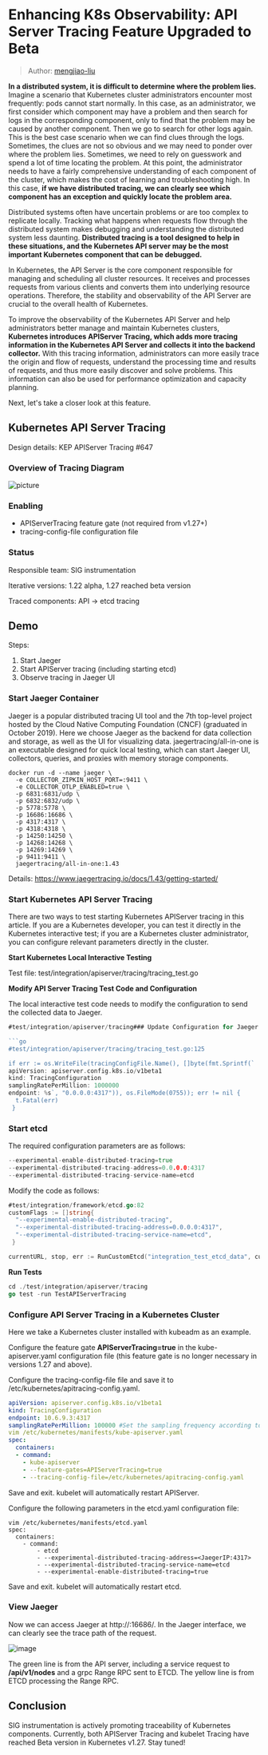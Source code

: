 # Enhancing K8s Observability: API Server Tracing Feature Upgraded to Beta

> Author: [mengjiao-liu](https://github.com/mengjiao-liu)

**In a distributed system, it is difficult to determine where the problem lies.**
Imagine a scenario that Kubernetes cluster administrators encounter most frequently: pods cannot start normally. In this case, as an administrator,
we first consider which component may have a problem and then search for logs in the corresponding component, only to find that the problem may be caused by another component.
Then we go to search for other logs again. This is the best case scenario when we can find clues through the logs. Sometimes, the clues are not so obvious
and we may need to ponder over where the problem lies. Sometimes, we need to rely on guesswork and spend a lot of time locating the problem. 
At this point, the administrator needs to have a fairly comprehensive understanding of each component of the cluster, which makes the cost of learning and troubleshooting high.
In this case, **if we have distributed tracing, we can clearly see which component has an exception and quickly locate the problem area.**

Distributed systems often have uncertain problems or are too complex to replicate locally. Tracking what happens when requests flow through the distributed system 
makes debugging and understanding the distributed system less daunting.
**Distributed tracing is a tool designed to help in these situations, and the Kubernetes API server may be the most important Kubernetes component that can be debugged.**

In Kubernetes, the API Server is the core component responsible for managing and scheduling all cluster resources. It receives and processes requests from various clients
and converts them into underlying resource operations. Therefore, the stability and observability of the API Server are crucial to the overall health of Kubernetes.

To improve the observability of the Kubernetes API Server and help administrators better manage and maintain Kubernetes clusters, 
**Kubernetes introduces APIServer Tracing, which adds more tracing information in the Kubernetes API Server and collects it into the backend collector.**
With this tracing information, administrators can more easily trace the origin and flow of requests, understand the processing time and results of requests, 
and thus more easily discover and solve problems. This information can also be used for performance optimization and capacity planning.

Next, let's take a closer look at this feature.

## Kubernetes API Server Tracing

Design details: KEP APIServer Tracing #647

### Overview of Tracing Diagram

![picture](https://docs.daocloud.io/daocloud-docs-images/docs/en/docs/blogs/images/trace02.png)

### Enabling

- APIServerTracing feature gate (not required from v1.27+)
- tracing-config-file configuration file

### Status

Responsible team: SIG instrumentation

Iterative versions: 1.22 alpha, 1.27 reached beta version

Traced components: API → etcd tracing

## Demo

Steps:

1. Start Jaeger
2. Start APIServer tracing (including starting etcd)
3. Observe tracing in Jaeger UI

### Start Jaeger Container

Jaeger is a popular distributed tracing UI tool and the 7th top-level project hosted by the Cloud Native Computing Foundation (CNCF) (graduated in October 2019).
Here we choose Jaeger as the backend for data collection and storage, as well as the UI for visualizing data. jaegertracing/all-in-one is an executable designed 
for quick local testing, which can start Jaeger UI, collectors, queries, and proxies with memory storage components.

```shell
docker run -d --name jaeger \
  -e COLLECTOR_ZIPKIN_HOST_PORT=:9411 \
  -e COLLECTOR_OTLP_ENABLED=true \
  -p 6831:6831/udp \
  -p 6832:6832/udp \
  -p 5778:5778 \
  -p 16686:16686 \
  -p 4317:4317 \
  -p 4318:4318 \
  -p 14250:14250 \
  -p 14268:14268 \
  -p 14269:14269 \
  -p 9411:9411 \
  jaegertracing/all-in-one:1.43
```

Details: https://www.jaegertracing.io/docs/1.43/getting-started/

### Start Kubernetes API Server Tracing

There are two ways to test starting Kubernetes APIServer tracing in this article. If you are a Kubernetes developer, 
you can test it directly in the Kubernetes interactive test; if you are a Kubernetes cluster administrator, you can configure relevant parameters directly in the cluster.

**Start Kubernetes Local Interactive Testing**

Test file: test/integration/apiserver/tracing/tracing_test.go

**Modify API Server Tracing Test Code and Configuration**

The local interactive test code needs to modify the configuration to send the collected data to Jaeger.

```go
#test/integration/apiserver/tracing### Update Configuration for Jaeger Backend

```go
#test/integration/apiserver/tracing/tracing_test.go:125

if err := os.WriteFile(tracingConfigFile.Name(), []byte(fmt.Sprintf(`
apiVersion: apiserver.config.k8s.io/v1beta1
kind: TracingConfiguration
samplingRatePerMillion: 1000000
endpoint: %s`, "0.0.0.0:4317")), os.FileMode(0755)); err != nil {
  t.Fatal(err)
 }
```

### Start etcd

The required configuration parameters are as follows:

```go
--experimental-enable-distributed-tracing=true
--experimental-distributed-tracing-address=0.0.0.0:4317
--experimental-distributed-tracing-service-name=etcd
```

Modify the code as follows:

```go
#test/integration/framework/etcd.go:82
customFlags := []string{
  "--experimental-enable-distributed-tracing",
  "--experimental-distributed-tracing-address=0.0.0.0:4317",
  "--experimental-distributed-tracing-service-name=etcd",
 }

currentURL, stop, err := RunCustomEtcd("integration_test_etcd_data", customFlags, output)
```

**Run Tests**

```go
cd ./test/integration/apiserver/tracing
go test -run TestAPIServerTracing
```

### Configure API Server Tracing in a Kubernetes Cluster

Here we take a Kubernetes cluster installed with kubeadm as an example.

Configure the feature gate __APIServerTracing=true__ in the kube-apiserver.yaml configuration file (this feature gate is no longer necessary in versions 1.27 and above).

Configure the tracing-config-file file and save it to /etc/kubernetes/apitracing-config.yaml.

```yaml
apiVersion: apiserver.config.k8s.io/v1beta1
kind: TracingConfiguration
endpoint: 10.6.9.3:4317
samplingRatePerMillion: 100000 #Set the sampling frequency according to your needs
vim /etc/kubernetes/manifests/kube-apiserver.yaml
spec:
  containers:
  - command:
    - kube-apiserver
    - --feature-gates=APIServerTracing=true
    - --tracing-config-file=/etc/kubernetes/apitracing-config.yaml
```

Save and exit. kubelet will automatically restart APIServer.

Configure the following parameters in the etcd.yaml configuration file:

```shell
vim /etc/kubernetes/manifests/etcd.yaml
spec:
  containers:
    - command:
        - etcd
        - --experimental-distributed-tracing-address=<JaegerIP:4317>
        - --experimental-distributed-tracing-service-name=etcd
        - --experimental-enable-distributed-tracing=true
```

Save and exit. kubelet will automatically restart etcd.

### View Jaeger

Now we can access Jaeger at http://<JaegerIP>:16686/. In the Jaeger interface, we can clearly see the trace path of the request.

![image](https://docs.daocloud.io/daocloud-docs-images/docs/en/docs/blogs/images/trace03.png)

The green line is from the API server, including a service request to __/api/v1/nodes__ and a grpc Range RPC sent to ETCD. The yellow line is from ETCD processing the Range RPC.

## Conclusion

SIG instrumentation is actively promoting traceability of Kubernetes components. Currently, both APIServer Tracing and kubelet Tracing have reached Beta version in Kubernetes v1.27. Stay tuned!
